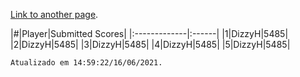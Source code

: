 [Link to another page](./submitted-scores.html).

|#|Player|Submitted Scores|
|:-------------|:------|
|1|DizzyH|5485|
|2|DizzyH|5485|
|3|DizzyH|5485|
|4|DizzyH|5485|
|5|DizzyH|5485|

```
Atualizado em 14:59:22/16/06/2021.
```
